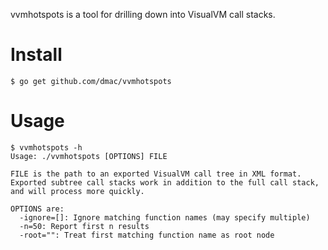 vvmhotspots is a tool for drilling down into VisualVM call stacks.

# Install

```
$ go get github.com/dmac/vvmhotspots
```

# Usage

```
$ vvmhotspots -h
Usage: ./vvmhotspots [OPTIONS] FILE

FILE is the path to an exported VisualVM call tree in XML format.
Exported subtree call stacks work in addition to the full call stack,
and will process more quickly.

OPTIONS are:
  -ignore=[]: Ignore matching function names (may specify multiple)
  -n=50: Report first n results
  -root="": Treat first matching function name as root node
```
